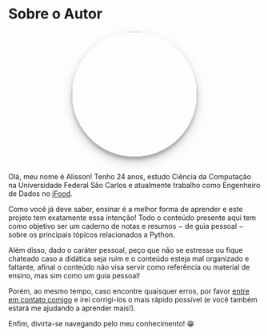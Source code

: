 # Sobre o Autor

<img src="https://raw.githubusercontent.com/ahayasic/ahayasic.github.io/main/assets/img/about.jpg" class="center" style="width: 250px; display: block; margin: auto; border-radius: 50%; box-shadow: rgba(0, 0, 0, 0.19) 0px 10px 20px, rgba(0, 0, 0, 0.23) 0px 6px 6px;">
<br />

Olá, meu nome é Alisson! Tenho 24 anos, estudo Ciência da Computação na Universidade Federal São Carlos e atualmente trabalho como Engenheiro de Dados no [iFood](https://institucional.ifood.com.br).

Como você já deve saber, ensinar é a melhor forma de aprender e este projeto tem exatamente essa intenção! Todo o conteúdo presente aqui tem como objetivo ser um caderno de notas e resumos $-$ de guia pessoal $-$ sobre os principais tópicos relacionados a Python.

Além disso, dado o caráter pessoal, peço que não se estresse ou fique chateado caso a didática seja ruim e o conteúdo esteja mal organizado e faltante, afinal o conteúdo não visa servir como referência ou material de ensino, mas sim como um guia pessoal!

Porém, ao mesmo tempo, caso encontre quaisquer erros, por favor [entre em contato comigo](https://www.linkedin.com/in/ahayasic/) e irei corrigi-los o mais rápido possível (e você também estará me ajudando a aprender mais!).

Enfim, divirta-se navegando pelo meu conhecimento! :grin:
